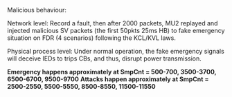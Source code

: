 Malicious behaviour:

Network level: Record a fault, then after 2000 packets, MU2 replayed and injected malicious SV packets (the first 50pkts 25ms HB) to fake emergency situation on FDR (4 scenarios) following the KCL/KVL laws.

Physical process level: Under normal operation, the fake emergency signals will deceive IEDs to trips CBs, and thus, disrupt power transmission.

**Emergency happens approximately at SmpCnt = 500-700, 3500-3700, 6500-6700, 9500-9700**
**Attacks happen approximately at SmpCnt = 2500-2550, 5500-5550, 8500-8550, 11500-11550**